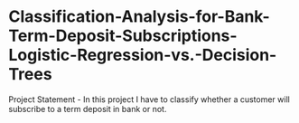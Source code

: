 # Classification-Analysis-for-Bank-Term-Deposit-Subscriptions-Logistic-Regression-vs.-Decision-Trees
 Project Statement  - In this project I have to classify whether a customer will subscribe to a term deposit in bank or not. 
